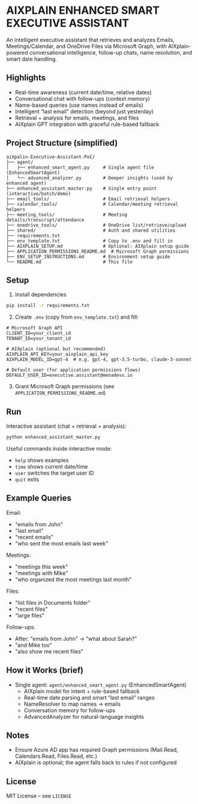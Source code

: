 # AIXPLAIN ENHANCED SMART EXECUTIVE ASSISTANT

An intelligent executive assistant that retrieves and analyzes Emails, Meetings/Calendar, and OneDrive Files via Microsoft Graph, with AIXplain-powered conversational intelligence, follow-up chats, name resolution, and smart date handling.

## Highlights

- Real-time awareness (current date/time, relative dates)
- Conversational chat with follow-ups (context memory)
- Name-based queries (use names instead of emails)
- Intelligent “last email” detection (beyond just yesterday)
- Retrieval + analysis for emails, meetings, and files
- AIXplain GPT integration with graceful rule-based fallback

## Project Structure (simplified)

```
aiXpalin-Executive-Assistant-PoC/
├── agent/
│   ├── enhanced_smart_agent.py     # Single agent file (EnhancedSmartAgent)
│   └── advanced_analyzer.py        # Deeper insights (used by enhanced agent)
├── enhanced_assistant_master.py    # Single entry point (interactive/batch/demo)
├── email_tools/                    # Email retrieval helpers
├── calendar_tools/                 # Calendar/meeting retrieval helpers
├── meeting_tools/                  # Meeting details/transcript/attendance
├── onedrive_tools/                 # OneDrive list/retrieve/upload
├── shared/                         # Auth and shared utilities
├── requirements.txt
├── env_template.txt                # Copy to .env and fill in
├── AIXPLAIN_SETUP.md               # Optional: AIXplain setup guide
├── APPLICATION_PERMISSIONS_README.md  # Microsoft Graph permissions
├── ENV_SETUP_INSTRUCTIONS.md       # Environment setup guide
└── README.md                       # This file
```

## Setup

1) Install dependencies
```bash
pip install -r requirements.txt
```

2) Create `.env` (copy from `env_template.txt`) and fill:
```env
# Microsoft Graph API
CLIENT_ID=your_client_id
TENANT_ID=your_tenant_id

# AIXplain (optional but recommended)
AIXPLAIN_API_KEY=your_aixplain_api_key
AIXPLAIN_MODEL_ID=gpt-4  # e.g. gpt-4, gpt-3.5-turbo, claude-3-sonnet

# Default user (for application permissions flows)
DEFAULT_USER_ID=executive.assistant@menadevs.io
```

3) Grant Microsoft Graph permissions (see `APPLICATION_PERMISSIONS_README.md`)

## Run

Interactive assistant (chat + retrieval + analysis):
```bash
python enhanced_assistant_master.py
```

Useful commands inside interactive mode:
- `help` shows examples
- `time` shows current date/time
- `user` switches the target user ID
- `quit` exits

## Example Queries

Email:
- "emails from John"
- "last email"
- "recent emails"
- "who sent the most emails last week"

Meetings:
- "meetings this week"
- "meetings with Mike"
- "who organized the most meetings last month"

Files:
- "list files in Documents folder"
- "recent files"
- "large files"

Follow-ups:
- After: "emails from John" → "what about Sarah?"
- "and Mike too"
- "also show me recent files"

## How it Works (brief)

- Single agent: `agent/enhanced_smart_agent.py` (EnhancedSmartAgent)
  - AIXplain model for intent + rule-based fallback
  - Real-time date parsing and smart “last email” ranges
  - NameResolver to map names → emails
  - Conversation memory for follow-ups
  - AdvancedAnalyzer for natural-language insights

## Notes

- Ensure Azure AD app has required Graph permissions (Mail.Read, Calendars.Read, Files.Read, etc.)
- AIXplain is optional; the agent falls back to rules if not configured

## License

MIT License – see `LICENSE`
